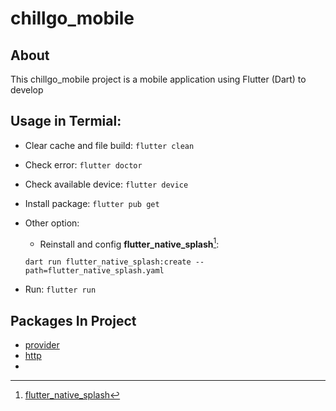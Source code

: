 # chillgo_mobile

## About

This chillgo_mobile project is a mobile application using Flutter (Dart) to develop

## Usage in Termial:
+ Clear cache and file build: `flutter clean`
+ Check error: `flutter doctor`
+ Check available device: `flutter device`
+ Install package: `flutter pub get`
+ Other option:
  + Reinstall and config **flutter_native_splash**[^1]:

  `dart run flutter_native_splash:create --path=flutter_native_splash.yaml`

+ Run: `flutter run`

## Packages In Project

+ [provider](https://pub.dev/packages/provider)
+ [http](https://pub.dev/packages/http/install)
+ [^1]: [flutter_native_splash](https://pub.dev/packages/flutter_native_splash/install)